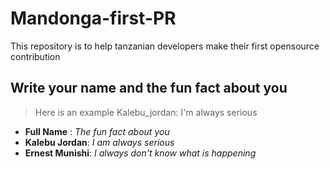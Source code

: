 # Mandonga-first-PR

This repository is to help tanzanian developers make their first opensource contribution 

## Write your name and the fun fact about you 

> Here is an example Kalebu_jordan: I'm always serious 

- **Full Name** : *The fun fact about you*
- **Kalebu Jordan**: *I am always serious* 
- **Ernest Munishi**: *I always don't know what is happening*
